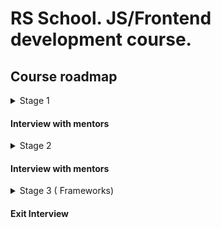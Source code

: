 # RS School. JS/Frontend development course.

## Course roadmap

<details>
<summary>Stage 1</summary>

### Week #1
- [RS School introduction](modules/rs-school-intro/)
- [JS/FE developer](modules/js-fe-developer/)
- [IDE](modules/ide/)
- [Questions related to the week's information if any](https://forms.gle/4xkgtaUQ2tuniFg99)

### Week #2
- [HTML basics](modules/html-basics/)
- [Git](modules/git/)
- [Questions related to the week's information if any](https://forms.gle/4xkgtaUQ2tuniFg99)

### Week #3
- [CSS Basics](modules/css-basics/)
- [Markdown](modules/markdown/)
- [Questions related to the week's information if any](https://forms.gle/4xkgtaUQ2tuniFg99)

### Week #4
- [JS Basics. Part 1](modules/js-basics-1/)
- [Questions related to the week's information if any](https://forms.gle/4xkgtaUQ2tuniFg99)

### Week #5
- [Figma](modules/figma/)
- [JS Basics. Part 2](modules/js-basics-2/)
- [DevTools](modules/devtools/)
- [Questions related to the week's information if any](https://forms.gle/4xkgtaUQ2tuniFg99)

### Week #6
- [JS Basics. Part 3](modules/js-basics-3/)
- [Questions related to the week's information if any](https://forms.gle/4xkgtaUQ2tuniFg99)

### Week #7
- [JS Arrays](modules/js-arrays/)
- [JS Objects](modules/js-objects/)
- [Questions related to the week's information if any](https://forms.gle/4xkgtaUQ2tuniFg99)

### Week #8
- [DOM API](modules/dom-api/)
- [Questions related to the week's information if any](https://forms.gle/4xkgtaUQ2tuniFg99)

### Week #9
- [DOM Events](modules/dom-events/)
- [Questions related to the week's information if any](https://forms.gle/4xkgtaUQ2tuniFg99)

### Week #10
- [CSS Flex](modules/css-flex/)
- [CSS Responsiveness](modules/css-responsiveness/)
- [Questions related to the week's information if any](https://forms.gle/4xkgtaUQ2tuniFg99)

### Week #11
- [CSS Grid](modules/css-grid/)
- [Questions related to the week's information if any](https://forms.gle/4xkgtaUQ2tuniFg99)

</details>

#### Interview with mentors

<details>
<summary>Stage 2</summary>

### Week #12
- [JS Classes & Prototypes](modules/js-classes-prototypes/)
- [Questions related to the week's information if any](https://forms.gle/4xkgtaUQ2tuniFg99)

### Week #13
- [HTTP/HTTPS](modules/http/)
- [WebSocket](modules/websocket/)
- [RESTful API](modules/rest/)
- [Questions related to the week's information if any](https://forms.gle/4xkgtaUQ2tuniFg99)

### Week #14
- [JS Async Programming](modules/js-async/)
- [Questions related to the week's information if any](https://forms.gle/4xkgtaUQ2tuniFg99)

### Week #15
- [JS Modules](modules/js-modules/)
- [Questions related to the week's information if any](https://forms.gle/4xkgtaUQ2tuniFg99)

### Week #16
- [NPM](modules/npm/)
- [Webpack](modules/webpack/)
- [Questions related to the week's information if any](https://forms.gle/4xkgtaUQ2tuniFg99)

### Week #17
- [Forms & Validation](modules/forms-validation/)
- [Questions related to the week's information if any](https://forms.gle/4xkgtaUQ2tuniFg99)

### Week #18
- [Browser API](modules/browser-api/)
- [Questions related to the week's information if any](https://forms.gle/4xkgtaUQ2tuniFg99)

### Week #19
- [Design Patterns](modules/design-patterns/)
- [Software Design Principles](modules/design-principles/)
- [Questions related to the week's information if any](https://forms.gle/4xkgtaUQ2tuniFg99)

### Week #20
- [TypeScript](modules/typescript/)
- [Questions related to the week's information if any](https://forms.gle/4xkgtaUQ2tuniFg99)

### Week #21
- [Testing](modules/testing/)
- [Software Development Lifecycle](modules/sdlc/)
- [Questions related to the week's information if any](https://forms.gle/4xkgtaUQ2tuniFg99)

</details>

#### Interview with mentors

<details>
<summary>Stage 3 ( Frameworks)</summary>
</details>

#### Exit Interview 
